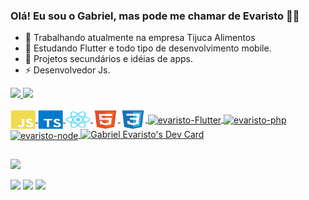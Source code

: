 ### Olá! Eu sou o Gabriel, mas pode me chamar de Evaristo 👋😎


- 🔭 Trabalhando atualmente na empresa Tijuca Alimentos
- 🌱 Estudando Flutter e todo tipo de desenvolvimento mobile.
- 👯 Projetos secundários e  idéias de apps.
- ⚡ Desenvolvedor Js.
 <div>
  <a href="https://github.com/evaristux1">
  <img height="180em" src="https://github-readme-stats.vercel.app/api?username=evaristux1&show_icons=true&theme=dark&include_all_commits=true&count_private=true"/>
  <img height="180em" src="https://github-readme-stats.vercel.app/api/top-langs/?username=evaristux1&layout=compact&langs_count=7&theme=dark"/>
</div>
<div style="display: inline_block"><br>
  <img align="center" alt="evaristo-Js" height="30" width="40" src="https://raw.githubusercontent.com/devicons/devicon/master/icons/javascript/javascript-plain.svg">
  <img align="center" alt="evaristo-Ts" height="30" width="40" src="https://raw.githubusercontent.com/devicons/devicon/master/icons/typescript/typescript-plain.svg">
  <img align="center" alt="evaristo-React" height="30" width="40" src="https://raw.githubusercontent.com/devicons/devicon/master/icons/react/react-original.svg">
  <img align="center" alt="evaristo-HTML" height="30" width="40" src="https://raw.githubusercontent.com/devicons/devicon/master/icons/html5/html5-original.svg">
  <img align="center" alt="evaristo-CSS" height="30" width="40" src="https://raw.githubusercontent.com/devicons/devicon/master/icons/css3/css3-original.svg">
  <img align="center" alt="evaristo-Flutter" height="30" width="40" src="https://cdn.jsdelivr.net/gh/devicons/devicon/icons/flutter/flutter-original.svg">
  <img align="center" alt="evaristo-php" height="30" width="40" src="https://cdn.jsdelivr.net/gh/devicons/devicon/icons/php/php-plain.svg">
  <img align="center" alt="evaristo-node" height="30" width="40" src="https://cdn.jsdelivr.net/gh/devicons/devicon/icons/nodejs/nodejs-original.svg">
<a href="https://app.daily.dev/evaristux1"><img src="https://api.daily.dev/devcards/ee38564118084c4388c284b3c7762a69.png?r=dfa" width="400" alt="Gabriel Evaristo's Dev Card"/></a>
 </div>
 
   
  ##
 
<div> 
 
  <a href="https://www.instagram.com/_evaristux" target="_blank"><img src="https://img.shields.io/badge/-Instagram-%23E4405F?style=for-the-badge&logo=instagram&logoColor=white" target="_blank"></a>

 <a href="https://discord.gg/eMYQgZzX" target="_blank"><img src="https://img.shields.io/badge/Discord-7289DA?style=for-the-badge&logo=discord&logoColor=white" target="_blank"></a> 
  <a href = "mailto:gabrielevaristovp@gmail.com"><img src="https://img.shields.io/badge/-Gmail-%23333?style=for-the-badge&logo=gmail&logoColor=white" target="_blank"></a>
  <a href="https://www.linkedin.com/in/gabriel-evaristo-b934281a6" target="_blank"><img src="https://img.shields.io/badge/-LinkedIn-%230077B5?style=for-the-badge&logo=linkedin&logoColor=white" target="_blank"></a> 
 
 
</div>
